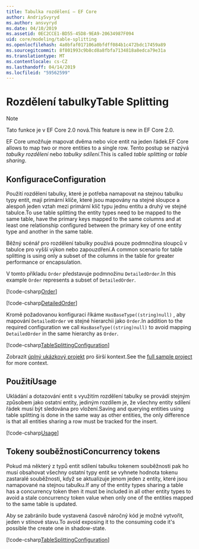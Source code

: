 ```yaml
---
title: Tabulka rozdělení – EF Core
author: AndriySvyryd
ms.author: ansvyryd
ms.date: 04/10/2019
ms.assetid: 0EC2CCE1-BD55-45D8-9EA9-20634987F094
uid: core/modeling/table-splitting
ms.openlocfilehash: 4a0bfaf017106a0bfdff084b1c472bdc17459a89
ms.sourcegitcommit: 8f801993c9b8cd8a8fbfa7134818a8edca79e31a
ms.translationtype: MT
ms.contentlocale: cs-CZ
ms.lasthandoff: 04/14/2019
ms.locfileid: "59562599"
---
```

# <a name="table-splitting"></a><span data-ttu-id="4de15-102">Rozdělení tabulky</span><span class="sxs-lookup"><span data-stu-id="4de15-102">Table Splitting</span></span>

>[!NOTE]
> <span data-ttu-id="4de15-103">Tato funkce je v EF Core 2.0 nová.</span><span class="sxs-lookup"><span data-stu-id="4de15-103">This feature is new in EF Core 2.0.</span></span>

<span data-ttu-id="4de15-104">EF Core umožňuje mapovat dvěma nebo více entit na jeden řádek.</span><span class="sxs-lookup"><span data-stu-id="4de15-104">EF Core allows to map two or more entities to a single row.</span></span> <span data-ttu-id="4de15-105">Tento postup se nazývá _tabulky rozdělení_ nebo _tabulky sdílení_.</span><span class="sxs-lookup"><span data-stu-id="4de15-105">This is called _table splitting_ or _table sharing_.</span></span>

## <a name="configuration"></a><span data-ttu-id="4de15-106">Konfigurace</span><span class="sxs-lookup"><span data-stu-id="4de15-106">Configuration</span></span>

<span data-ttu-id="4de15-107">Použití rozdělení tabulky, které je potřeba namapovat na stejnou tabulku typy entit, mají primární klíče, které jsou mapovány na stejné sloupce a alespoň jeden vztah mezi primární klíč typu jednu entitu a druhý ve stejné tabulce.</span><span class="sxs-lookup"><span data-stu-id="4de15-107">To use table splitting the entity types need to be mapped to the same table, have the primary keys mapped to the same columns and at least one relationship configured between the primary key of one entity type and another in the same table.</span></span>

<span data-ttu-id="4de15-108">Běžný scénář pro rozdělení tabulky používá pouze podmnožina sloupců v tabulce pro vyšší výkon nebo zapouzdření.</span><span class="sxs-lookup"><span data-stu-id="4de15-108">A common scenario for table splitting is using only a subset of the columns in the table for greater performance or encapsulation.</span></span>

<span data-ttu-id="4de15-109">V tomto příkladu `Order` představuje podmnožinu `DetailedOrder`.</span><span class="sxs-lookup"><span data-stu-id="4de15-109">In this example `Order` represents a subset of `DetailedOrder`.</span></span>

[!code-csharp[Order](../../../samples/core/Modeling/TableSplitting/Order.cs?name=Order)]

[!code-csharp[DetailedOrder](../../../samples/core/Modeling/TableSplitting/DetailedOrder.cs?name=DetailedOrder)]

<span data-ttu-id="4de15-110">Kromě požadovanou konfiguraci říkáme `HasBaseType((string)null)` , aby mapování `DetailedOrder` ve stejné hierarchii jako `Order`.</span><span class="sxs-lookup"><span data-stu-id="4de15-110">In addition to the required configuration we call `HasBaseType((string)null)` to avoid mapping `DetailedOrder` in the same hierarchy as `Order`.</span></span>

[!code-csharp[TableSplittingConfiguration](../../../samples/core/Modeling/TableSplitting/TableSplittingContext.cs?name=TableSplitting&highlight=3)]

<span data-ttu-id="4de15-111">Zobrazit [úplný ukázkový projekt](https://github.com/aspnet/EntityFramework.Docs/tree/master/samples/core/Modeling/TableSplitting) pro širší kontext.</span><span class="sxs-lookup"><span data-stu-id="4de15-111">See the [full sample project](https://github.com/aspnet/EntityFramework.Docs/tree/master/samples/core/Modeling/TableSplitting) for more context.</span></span>

## <a name="usage"></a><span data-ttu-id="4de15-112">Použití</span><span class="sxs-lookup"><span data-stu-id="4de15-112">Usage</span></span>

<span data-ttu-id="4de15-113">Ukládání a dotazování entit s využitím rozdělení tabulky se provádí stejným způsobem jako ostatní entity, jediným rozdílem je, že všechny entity sdílení řádek musí být sledována pro vložení.</span><span class="sxs-lookup"><span data-stu-id="4de15-113">Saving and querying entities using table splitting is done in the same way as other entities, the only difference is that all entities sharing a row must be tracked for the insert.</span></span>

[!code-csharp[Usage](../../../samples/core/Modeling/TableSplitting/Program.cs?name=Usage)]

## <a name="concurrency-tokens"></a><span data-ttu-id="4de15-114">Tokeny souběžnosti</span><span class="sxs-lookup"><span data-stu-id="4de15-114">Concurrency tokens</span></span>

<span data-ttu-id="4de15-115">Pokud má některý z typů entit sdílení tabulku tokenem souběžnosti pak ho musí obsahovat všechny ostatní typy entit se vyhnete hodnota tokenu zastaralé souběžnosti, když se aktualizuje jenom jeden z entity, které jsou namapované na stejnou tabulku.</span><span class="sxs-lookup"><span data-stu-id="4de15-115">If any of the entity types sharing a table has a concurrency token then it must be included in all other entity types to avoid a stale concurrency token value when only one of the entities mapped to the same table is updated.</span></span>

<span data-ttu-id="4de15-116">Aby se zabránilo bude vystavená časově náročný kód je možné vytvořit, jeden v stínové stavu.</span><span class="sxs-lookup"><span data-stu-id="4de15-116">To avoid exposing it to the consuming code it's possible the create one in shadow-state.</span></span>

[!code-csharp[TableSplittingConfiguration](../../../samples/core/Modeling/TableSplitting/TableSplittingContext.cs?name=ConcurrencyToken&highlight=2)]